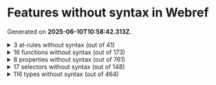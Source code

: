 # Features without syntax in Webref

Generated on **2025-06-10T10:58:42.313Z**.


<details>
<summary>3 at-rules without syntax (out of 41)</summary>

- [`@-webkit-keyframes`](https://compat.spec.whatwg.org/#at-ruledef--webkit-keyframes)
- [`@charset`](https://drafts.csswg.org/css-syntax-3/#at-ruledef-charset)
- [`@starting-style`](https://drafts.csswg.org/css-transitions-2/#at-ruledef-starting-style)
</details>


<details>
<summary>16 functions without syntax (out of 173)</summary>

- [`-webkit-image-set()`](https://drafts.csswg.org/css-images-4/#funcdef--webkit-image-set) (dangling)
- [`crossorigin()`](https://drafts.csswg.org/css-values-5/#funcdef-request-url-modifier-crossorigin) for `<request-url-modifier>` (dangling)
- [`integrity()`](https://drafts.csswg.org/css-values-5/#funcdef-request-url-modifier-integrity) for `<request-url-modifier>` (dangling)
- [`referrerpolicy()`](https://drafts.csswg.org/css-values-5/#funcdef-request-url-modifier-referrerpolicy) for `<request-url-modifier>` (dangling)
- [`repeat()`](https://drafts.csswg.org/css-gaps-1/#funcdef-repeat-line-color-repeat) for `<auto-repeat-line-color>` (dangling)
- [`repeat()`](https://drafts.csswg.org/css-gaps-1/#funcdef-repeat-line-color-repeat) for `<auto-repeat-line-style>` (dangling)
- [`repeat()`](https://drafts.csswg.org/css-gaps-1/#funcdef-repeat-line-color-repeat) for `<auto-repeat-line-width>` (dangling)
- [`repeat()`](https://drafts.csswg.org/css-grid-2/#funcdef-track-repeat-repeat) for `<auto-repeat>` (dangling)
- [`repeat()`](https://drafts.csswg.org/css-grid-2/#funcdef-track-repeat-repeat) for `<fixed-repeat>` (dangling)
- [`repeat()`](https://drafts.csswg.org/css-gaps-1/#funcdef-repeat-line-color-repeat) for `<repeat-line-color>` (dangling)
- [`repeat()`](https://drafts.csswg.org/css-gaps-1/#funcdef-repeat-line-color-repeat) for `<repeat-line-style>` (dangling)
- [`repeat()`](https://drafts.csswg.org/css-gaps-1/#funcdef-repeat-line-color-repeat) for `<repeat-line-width>` (dangling)
- [`repeat()`](https://drafts.csswg.org/css-grid-2/#funcdef-track-repeat-repeat) for `<track-repeat>` (dangling)
- [`sibling-count()`](https://drafts.csswg.org/css-values-5/#funcdef-sibling-count) (dangling)
- [`sibling-index()`](https://drafts.csswg.org/css-values-5/#funcdef-sibling-index) (dangling)
- [`wcag2()`](https://drafts.csswg.org/css-color-6/#funcdef-contrast-color-wcag2) for `contrast-color()` (dangling)
</details>


<details>
<summary>8 properties without syntax (out of 761)</summary>

- [`-webkit-box-align`](https://compat.spec.whatwg.org/#propdef--webkit-box-align)
- [`-webkit-box-flex`](https://compat.spec.whatwg.org/#propdef--webkit-box-flex)
- [`-webkit-box-ordinal-group`](https://compat.spec.whatwg.org/#propdef--webkit-box-ordinal-group)
- [`-webkit-box-orient`](https://compat.spec.whatwg.org/#propdef--webkit-box-orient)
- [`-webkit-box-pack`](https://compat.spec.whatwg.org/#propdef--webkit-box-pack)
- [`-webkit-user-select`](https://drafts.csswg.org/css-ui-4/#propdef--webkit-user-select)
- [`stop-color`](https://svgwg.org/svg2-draft/pservers.html#StopColorProperty)
- [`stop-opacity`](https://svgwg.org/svg2-draft/pservers.html#StopOpacityProperty)
</details>


<details>
<summary>17 selectors without syntax (out of 148)</summary>

- [`::nth-fragment()`](https://drafts.csswg.org/css-overflow-5/#selectordef-nth-fragment)
- [`::slotted()`](https://drafts.csswg.org/css-scoping-1/#selectordef-slotted)
- [`::view-transition-group()`](https://drafts.csswg.org/css-view-transitions-1/#selectordef-view-transition-group)
- [`::view-transition-image-pair()`](https://drafts.csswg.org/css-view-transitions-1/#selectordef-view-transition-image-pair)
- [`::view-transition-new()`](https://drafts.csswg.org/css-view-transitions-1/#selectordef-view-transition-new)
- [`::view-transition-old()`](https://drafts.csswg.org/css-view-transitions-1/#selectordef-view-transition-old)
- [`:active-view-transition-type()`](https://drafts.csswg.org/css-view-transitions-2/#active-view-transition-type-pseudo)
- [`:current()`](https://drafts.csswg.org/selectors-4/#selectordef-current)
- [`:dir()`](https://drafts.csswg.org/selectors-4/#dir-pseudo)
- [`:has()`](https://drafts.csswg.org/selectors-4/#has-pseudo)
- [`:host-context()`](https://drafts.csswg.org/css-scoping-1/#selectordef-host-context)
- [`:host()`](https://drafts.csswg.org/css-scoping-1/#selectordef-host-function)
- [`:is()`](https://drafts.csswg.org/selectors-4/#matches-pseudo)
- [`:lang()`](https://drafts.csswg.org/selectors-4/#lang-pseudo)
- [`:matches()`](https://drafts.csswg.org/selectors-4/#selectordef-matches)
- [`:not()`](https://drafts.csswg.org/selectors-4/#negation-pseudo)
- [`:where()`](https://drafts.csswg.org/selectors-4/#where-pseudo)
</details>


<details>
<summary>116 types without syntax (out of 464)</summary>

- [`<(-token>`](https://drafts.csswg.org/css-syntax-3/#tokendef-open-paren) (dangling)
- [`<)-token>`](https://drafts.csswg.org/css-syntax-3/#tokendef-close-paren) (dangling)
- [`<[-token>`](https://drafts.csswg.org/css-syntax-3/#tokendef-open-square) (dangling)
- [`<]-token>`](https://drafts.csswg.org/css-syntax-3/#tokendef-close-square) (dangling)
- [`<{-token>`](https://drafts.csswg.org/css-syntax-3/#tokendef-open-curly) (dangling)
- [`<}-token>`](https://drafts.csswg.org/css-syntax-3/#tokendef-close-curly) (dangling)
- [`<absolute-size>`](https://drafts.csswg.org/css2/#value-def-absolute-size)
- [`<age>`](https://drafts.csswg.org/css-speech-1/#typedef-voice-family-age) for `voice-family`
- [`<angle>`](https://drafts.csswg.org/css-values-4/#angle-value)
- [`<any-value>`](https://drafts.csswg.org/css-syntax-3/#typedef-any-value)
- [`<at-keyword-token>`](https://drafts.csswg.org/css-syntax-3/#typedef-at-keyword-token) (dangling)
- [`<at-rule-list>`](https://drafts.csswg.org/css-syntax-3/#typedef-at-rule-list) (dangling)
- [`<attr-unit>`](https://drafts.csswg.org/css-values-5/#typedef-attr-unit)
- [`<bad-string-token>`](https://drafts.csswg.org/css-syntax-3/#typedef-bad-string-token) (dangling)
- [`<bad-url-token>`](https://drafts.csswg.org/css-syntax-3/#typedef-bad-url-token) (dangling)
- [`<basic-shape>`](https://drafts.csswg.org/css-shapes-1/#typedef-basic-shape)
- [`<block-contents>`](https://drafts.csswg.org/css-syntax-3/#typedef-block-contents)
- [`<boolean-expr>`](https://drafts.csswg.org/css-values-5/#typedef-boolean-expr) (dangling)
- [`<border-style>`](https://drafts.csswg.org/css2/#value-def-border-style) (dangling)
- [`<border-width>`](https://drafts.csswg.org/css2/#value-def-border-width) (dangling)
- [`<bottom>`](https://drafts.csswg.org/css2/#value-def-bottom)
- [`<box>`](https://drafts.csswg.org/css-box-4/#typedef-box) (dangling)
- [`<CDC-token>`](https://drafts.csswg.org/css-syntax-3/#typedef-cdc-token) (dangling)
- [`<CDO-token>`](https://drafts.csswg.org/css-syntax-3/#typedef-cdo-token) (dangling)
- [`<colon-token>`](https://drafts.csswg.org/css-syntax-3/#typedef-colon-token) (dangling)
- [`<comma-token>`](https://drafts.csswg.org/css-syntax-3/#typedef-comma-token) (dangling)
- [`<counter-name>`](https://drafts.csswg.org/css-lists-3/#typedef-counter-name)
- [`<counter-style-name>`](https://drafts.csswg.org/css-counter-styles-3/#typedef-counter-style-name)
- [`<custom-ident>`](https://drafts.csswg.org/css-values-4/#identifier-value)
- [`<custom-property-name>`](https://drafts.csswg.org/css-variables-2/#typedef-custom-property-name)
- [`<dashed-function>`](https://drafts.csswg.org/css-mixins-1/#typedef-dashed-function) (dangling)
- [`<dashed-ident>`](https://drafts.csswg.org/css-values-4/#typedef-dashed-ident)
- [`<dashndashdigit-ident>`](https://drafts.csswg.org/css-syntax-3/#typedef-dashndashdigit-ident)
- [`<decibel>`](https://drafts.csswg.org/css-speech-1/#typedef-voice-volume-decibel) for `voice-volume`
- [`<declaration-list>`](https://drafts.csswg.org/css-syntax-3/#typedef-declaration-list)
- [`<declaration-rule-list>`](https://drafts.csswg.org/css-syntax-3/#typedef-declaration-rule-list) (dangling)
- [`<declaration-value>`](https://drafts.csswg.org/css-syntax-3/#typedef-declaration-value)
- [`<delim-token>`](https://drafts.csswg.org/css-syntax-3/#typedef-delim-token) (dangling)
- [`<deprecated-color>`](https://drafts.csswg.org/css-color-4/#typedef-deprecated-color) (dangling)
- [`<dimension-token>`](https://drafts.csswg.org/css-syntax-3/#typedef-dimension-token) (dangling)
- [`<dimension>`](https://drafts.csswg.org/css-values-4/#typedef-dimension)
- [`<eof-token>`](https://drafts.csswg.org/css-syntax-3/#typedef-eof-token) (dangling)
- [`<extension-name>`](https://drafts.csswg.org/css-extensions-1/#typedef-extension-name)
- [`<flex>`](https://drafts.csswg.org/css-grid-2/#typedef-flex)
- [`<font-src-list>`](https://drafts.csswg.org/css-fonts-4/#typedef-font-src-list)
- [`<forgiving-selector-list>`](https://drafts.csswg.org/selectors-4/#typedef-forgiving-selector-list) (dangling)
- [`<frequency>`](https://drafts.csswg.org/css-values-4/#frequency-value)
- [`<function-token>`](https://drafts.csswg.org/css-syntax-3/#typedef-function-token)
- [`<gender>`](https://drafts.csswg.org/css-speech-1/#typedef-voice-family-gender) for `voice-family`
- [`<hash-token>`](https://drafts.csswg.org/css-syntax-3/#typedef-hash-token)
- [`<hex-color>`](https://drafts.csswg.org/css-color-4/#typedef-hex-color)
- [`<id>`](https://drafts.csswg.org/css-ui-4/#typedef-id)
- [`<ident-token>`](https://drafts.csswg.org/css-syntax-3/#typedef-ident-token)
- [`<ident>`](https://drafts.csswg.org/css-values-4/#typedef-ident)
- [`<identifier>`](https://drafts.csswg.org/css2/#value-def-identifier) (dangling)
- [`<input-position>`](https://drafts.csswg.org/css-values-5/#typedef-calc-interpolate-input-position) for `calc-interpolate()`
- [`<input-position>`](https://drafts.csswg.org/css-values-5/#typedef-calc-interpolate-input-position) for `color-interpolate()`
- [`<input-position>`](https://drafts.csswg.org/css-values-5/#typedef-calc-interpolate-input-position) for `interpolate()`
- [`<input-position>`](https://drafts.csswg.org/css-values-5/#typedef-calc-interpolate-input-position) for `transform-interpolate()`
- [`<integer>`](https://drafts.csswg.org/css-values-4/#integer-value)
- [`<left>`](https://drafts.csswg.org/css2/#value-def-left)
- [`<length>`](https://drafts.csswg.org/css-values-4/#length-value)
- [`<margin-width>`](https://drafts.csswg.org/css2/#value-def-margin-width) (dangling)
- [`<media-query-list>`](https://drafts.csswg.org/mediaqueries-5/#typedef-media-query-list)
- [`<n-dimension>`](https://drafts.csswg.org/css-syntax-3/#typedef-n-dimension)
- [`<named-color>`](https://drafts.csswg.org/css-color-4/#typedef-named-color)
- [`<ndash-dimension>`](https://drafts.csswg.org/css-syntax-3/#typedef-ndash-dimension)
- [`<ndashdigit-dimension>`](https://drafts.csswg.org/css-syntax-3/#typedef-ndashdigit-dimension)
- [`<ndashdigit-ident>`](https://drafts.csswg.org/css-syntax-3/#typedef-ndashdigit-ident)
- [`<number-token>`](https://drafts.csswg.org/css-syntax-3/#typedef-number-token) (dangling)
- [`<number>`](https://drafts.csswg.org/css-values-4/#number-value)
- [`<outline-line-style>`](https://drafts.csswg.org/css-ui-4/#typedef-outline-line-style)
- [`<padding-width>`](https://drafts.csswg.org/css2/#value-def-padding-width) (dangling)
- [`<palette-identifier>`](https://drafts.csswg.org/css-fonts-4/#typedef-font-palette-palette-identifier) for `font-palette`
- [`<palette-mix()>`](https://drafts.csswg.org/css-fonts-4/#typedef-font-palette-palette-mix) for `font-palette`
- [`<percentage-token>`](https://drafts.csswg.org/css-syntax-3/#typedef-percentage-token) (dangling)
- [`<percentage>`](https://drafts.csswg.org/css-values-4/#percentage-value)
- [`<qualified-rule-list>`](https://drafts.csswg.org/css-syntax-3/#typedef-qualified-rule-list)
- [`<quirky-color>`](https://drafts.csswg.org/css-color-4/#typedef-quirky-color) (dangling)
- [`<quirky-length>`](https://drafts.csswg.org/css-values-4/#typedef-quirky-length) (dangling)
- [`<relative-size>`](https://drafts.csswg.org/css2/#value-def-relative-size)
- [`<resolution>`](https://drafts.csswg.org/css-values-4/#resolution-value)
- [`<right>`](https://drafts.csswg.org/css2/#value-def-right)
- [`<rule-list>`](https://drafts.csswg.org/css-syntax-3/#typedef-rule-list)
- [`<scope-end>`](https://drafts.csswg.org/css-cascade-6/#typedef-scope-end)
- [`<scope-start>`](https://drafts.csswg.org/css-cascade-6/#typedef-scope-start)
- [`<scroll-button-direction>`](https://drafts.csswg.org/css-overflow-5/#typedef-scroll-button-direction)
- [`<scroll-state-feature>`](https://drafts.csswg.org/css-conditional-5/#typedef-scroll-state-feature)
- [`<segment-options>`](https://drafts.csswg.org/css-values-5/#typedef-calc-interpolate-segment-options) for `calc-interpolate()` (dangling)
- [`<segment-options>`](https://drafts.csswg.org/css-values-5/#typedef-calc-interpolate-segment-options) for `color-interpolate()` (dangling)
- [`<segment-options>`](https://drafts.csswg.org/css-values-5/#typedef-calc-interpolate-segment-options) for `interpolate()` (dangling)
- [`<segment-options>`](https://drafts.csswg.org/css-values-5/#typedef-calc-interpolate-segment-options) for `transform-interpolate()` (dangling)
- [`<semicolon-token>`](https://drafts.csswg.org/css-syntax-3/#typedef-semicolon-token) (dangling)
- [`<semitones>`](https://drafts.csswg.org/css-speech-1/#typedef-voice-pitch-semitones) for `voice-pitch`
- [`<shape>`](https://drafts.csswg.org/css2/#value-def-shape) (dangling)
- [`<signed-integer>`](https://drafts.csswg.org/css-syntax-3/#typedef-signed-integer)
- [`<signless-integer>`](https://drafts.csswg.org/css-syntax-3/#typedef-signless-integer)
- [`<size-feature>`](https://drafts.csswg.org/css-conditional-5/#typedef-size-feature)
- [`<size-keyword>`](https://drafts.csswg.org/css-values-5/#typedef-size-keyword)
- [`<string-token>`](https://drafts.csswg.org/css-syntax-3/#typedef-string-token)
- [`<string>`](https://drafts.csswg.org/css-values-4/#string-value)
- [`<style-feature>`](https://drafts.csswg.org/css-conditional-5/#typedef-style-feature)
- [`<system-color>`](https://drafts.csswg.org/css-color-4/#typedef-system-color)
- [`<target-name>`](https://drafts.csswg.org/css-ui-4/#typedef-target-name)
- [`<time>`](https://drafts.csswg.org/css-values-4/#time-value)
- [`<timeline-range-center-subject>`](https://drafts.csswg.org/pointer-animations-1/#typedef-timeline-range-center-subject)
- [`<timeline-range-name>`](https://drafts.csswg.org/scroll-animations-1/#typedef-timeline-range-name)
- [`<top>`](https://drafts.csswg.org/css2/#value-def-top)
- [`<transform-function>`](https://drafts.csswg.org/css-transforms-2/#typedef-transform-function)
- [`<unicode-range-token>`](https://drafts.csswg.org/css-syntax-3/#typedef-unicode-range-token)
- [`<uri>`](https://drafts.csswg.org/css2/#value-def-uri)
- [`<url-modifier>`](https://drafts.csswg.org/css-values-4/#typedef-url-modifier)
- [`<url-set>`](https://drafts.csswg.org/css-ui-4/#typedef-cursor-url-set) for `cursor`
- [`<url-token>`](https://drafts.csswg.org/css-syntax-3/#typedef-url-token)
- [`<whitespace-token>`](https://drafts.csswg.org/css-syntax-3/#typedef-whitespace-token) (dangling)
- [`<zero>`](https://drafts.csswg.org/css-values-4/#zero-value)
</details>
